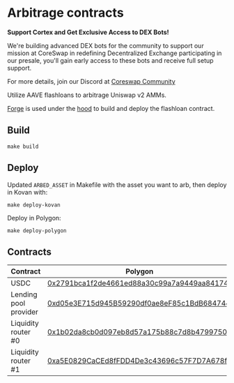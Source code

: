 # Arbitrage contracts

**Support Cortex and Get Exclusive Access to DEX Bots!**

We're building advanced DEX bots for the community to support our mission at CoreSwap in redefining  Decentralized  Exchange participating in our presale, you'll gain early access to these bots and receive full setup support. 

For more details, join our Discord at [Coreswap Community](https://discord.gg/AWDgU4WCwV)

Utilize AAVE flashloans to arbitrage Uniswap v2 AMMs.

[Forge](https://github.com/gakonst/foundry/tree/master/forge) is used under the [hood](https://www.gnu.org/software/make/) to build and deploy the flashloan contract.


## Build

```
make build
```

## Deploy

Updated `ARBED_ASSET` in Makefile with the asset you want to arb, then
deploy in Kovan with:
```
make deploy-kovan
```

Deploy in Polygon:
```
make deploy-polygon
```

## Contracts

| Contract              | Polygon                                                                                                                  | Kovan                                                                                                                       |
|-----------------------|--------------------------------------------------------------------------------------------------------------------------|------------|
| USDC                  | [0x2791bca1f2de4661ed88a30c99a7a9449aa84174](https://polygonscan.com/address/0x2791bca1f2de4661ed88a30c99a7a9449aa84174) | Check [AAVE faucet](https://staging.aave.com/#/faucet)                                                                                         |
| Lending pool provider | [0xd05e3E715d945B59290df0ae8eF85c1BdB684744](https://polygonscan.com/address/0xd05e3E715d945B59290df0ae8eF85c1BdB684744) | [0x88757f2f99175387aB4C6a4b3067c77A695b0349](https://kovan.etherscan.io/address/0x88757f2f99175387aB4C6a4b3067c77A695b0349) |
| Liquidity router #0   | [0x1b02da8cb0d097eb8d57a175b88c7d8b47997506](https://polygonscan.com/address/0x1b02da8cb0d097eb8d57a175b88c7d8b47997506) | [0x1b02dA8Cb0d097eB8D57A175b88c7D8b47997506](https://kovan.etherscan.io/address/0x1b02dA8Cb0d097eB8D57A175b88c7D8b47997506) |
| Liquidity router #1   | [0xa5E0829CaCEd8fFDD4De3c43696c57F7D7A678ff](https://polygonscan.com/address/0xa5E0829CaCEd8fFDD4De3c43696c57F7D7A678ff) | [0x7a250d5630B4cF539739dF2C5dAcb4c659F2488D](https://kovan.etherscan.io/address/0x7a250d5630B4cF539739dF2C5dAcb4c659F2488D) |
